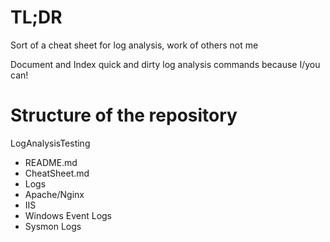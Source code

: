 # TL;DR
Sort of a cheat sheet for log analysis, work of others not me

Document and Index quick and dirty log analysis commands because I/you can!


# Structure of the repository
LogAnalysisTesting
* README.md
* CheatSheet.md
* Logs
 * Apache/Nginx
 * IIS
 * Windows Event Logs
 * Sysmon Logs
